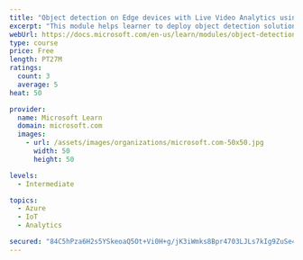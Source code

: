 ```yaml
---
title: "Object detection on Edge devices with Live Video Analytics using YOLO model"
excerpt: "This module helps learner to deploy object detection solution using Live Video Analytics on IoT Edge."
webUrl: https://docs.microsoft.com/en-us/learn/modules/object-detection-iot-edge-live-video-analytics/
type: course
price: Free
length: PT27M
ratings:
  count: 3
  average: 5
heat: 50

provider:
  name: Microsoft Learn
  domain: microsoft.com
  images:
    - url: /assets/images/organizations/microsoft.com-50x50.jpg
      width: 50
      height: 50

levels:
  - Intermediate

topics:
  - Azure
  - IoT
  - Analytics

secured: "84C5hPza6H2s5YSkeoaQ5Ot+Vi0H+g/jK3iWmks8Bpr4703LJLs7kIg9ZuSe443tL6lUwXVCSzZ8yAi1kJ1zkhIQGWqZ24wkarPXSbBl/rWP98nqw+cEQPO5uOxfHy8B8APiiSU7ckoTIwOThPhps0hpBsPapKBJ7UTgf5G4fMu7jiHvBHJcPCZtXqBU0x7nH5MI+3vF+n0TGxl45l30RISmgDww2kSLSQnMoHgH/Nh4LCZz0HD18mv/jMAFPhswh7ASSEa637rUHPeg3hpyLilY6fguz8soQmiJW6lXcshavZwfL0/gKmfYLedfb8Bj5wyjkyjiWwBINNC2ijiWTxFrzwkLxJBdN5C3qox6GKbL0W6+DN6ulduMOuBCWQ0XHqiG0wCajpEGZv6fgZT4W3DbbTy8X5UQkO5jzmVRJSo=;G+0Q7M3D9jqllyMoJnb7iQ=="
---
```


